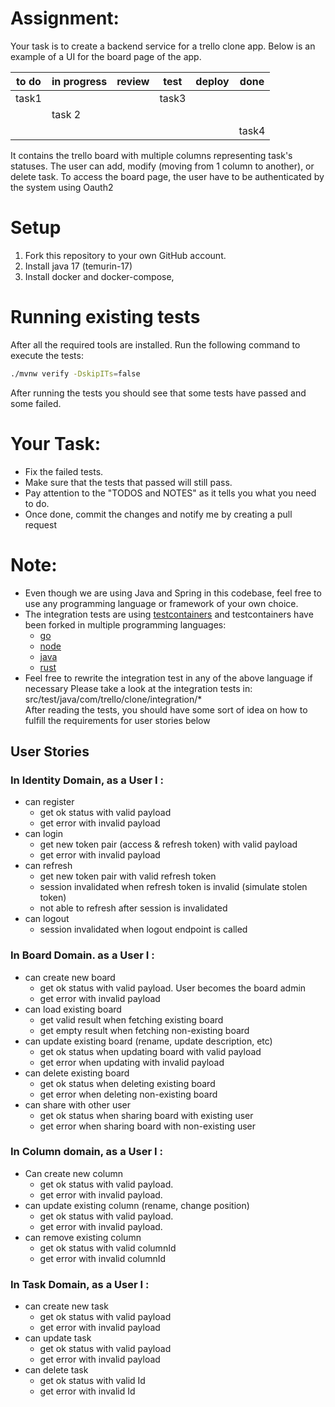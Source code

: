 # Assignment:

Your task is to create a backend service for a trello clone app.
Below is an example of a UI for the board page of the app.

| to do | in progress | review | test  | deploy | done  |
|-------|-------------|--------|-------|--------|-------|
| task1 |             |        | task3 |        |       |
|       | task 2      |        |       |        |       |
|       |             |        |       |        | task4 |

It contains the trello board with multiple columns representing task's statuses.
The user can add, modify (moving from 1 column to another), or delete task.
To access the board page, the user have to be authenticated by the system using Oauth2

# Setup

1. Fork this repository to your own GitHub account.
2. Install java 17 (temurin-17)
3. Install docker and docker-compose,
    
# Running existing tests
After all the required tools are installed. Run the following command to execute the tests:
```sh 
./mvnw verify -DskipITs=false
```
After running the tests you should see that some tests have passed and some failed.

# Your Task:
- Fix the failed tests.
- Make sure that the tests that passed will still pass.
- Pay attention to the "TODOS and NOTES" as it tells you what you need to do.
- Once done, commit the changes and notify me by creating a pull request

# Note:
- Even though we are using Java and Spring in this codebase, feel free to use any programming language or framework of your own choice. <br/>
- The integration tests are using [testcontainers](https://www.testcontainers.org/) and testcontainers have been forked in multiple programming languages:
  - [go](https://golang.testcontainers.org/)
  - [node](https://github.com/testcontainers/testcontainers-node)
  - [java]([testcontainers](https://www.testcontainers.org/))
  - [rust](https://github.com/testcontainers/testcontainers-rs)
- Feel free to rewrite the integration test in any of the above language if necessary
Please take a look at the integration tests in: src/test/java/com/trello/clone/integration/*<br/>
After reading the tests, you should have some sort of idea on how to fulfill the requirements for user stories below <br/>
 
## User Stories

### In Identity Domain, as a User I :
- can register
  - get ok status with valid payload
  - get error with invalid payload
- can login
  - get new token pair (access & refresh token) with valid payload
  - get error with invalid payload
- can refresh
  - get new token pair with valid refresh token
  - session invalidated when refresh token is invalid (simulate stolen token)
  - not able to refresh after session is invalidated
- can logout
  - session invalidated when logout endpoint is called

### In Board Domain. as a User I :
- can create new board
  - get ok status with valid payload. User becomes the board admin
  - get error with invalid payload
- can load existing board
  - get valid result when fetching existing board
  - get empty result when fetching non-existing board
- can update existing board (rename, update description, etc)
  - get ok status when updating board with valid payload
  - get error when updating with invalid payload
- can delete existing board
  - get ok status when deleting existing board
  - get error when deleting non-existing board
- can share with other user
  - get ok status when sharing board with existing user
  - get error when sharing board with non-existing user

### In Column domain, as a User I :
- Can create new column
  - get ok status with valid payload.
  - get error with invalid payload.
- can update existing column (rename, change position)
  - get ok status with valid payload.
  - get error with invalid payload.
- can remove existing column
  - get ok status with valid columnId
  - get error with invalid columnId

### In Task Domain, as a User I :
- can create new task
  - get ok status with valid payload
  - get error with invalid payload
- can update task
  - get ok status with valid payload
  - get error with invalid payload
- can delete task
  - get ok status with valid Id
  - get error with invalid Id
